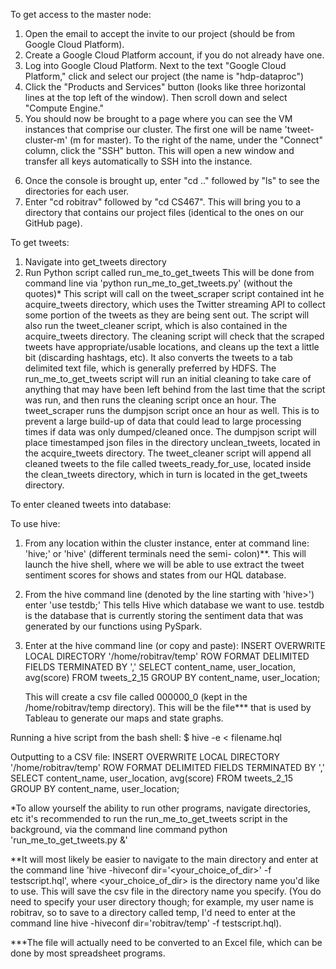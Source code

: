 To get access to the master node:
1) Open the email to accept the invite to our project (should be from Google Cloud Platform).
2) Create a Google Cloud Platform account, if you do not already have one.
3) Log into Google Cloud Platform. Next to the text "Google Cloud Platform," click and select our project (the name is "hdp-dataproc")
4) Click the "Products and Services" button (looks like three horizontal lines at the top left of the window). Then scroll down and select "Compute Engine."
5) You should now be brought to a page where you can see the VM instances that comprise our cluster. The first one will be name 'tweet-cluster-m' (m for master). To the right of the name, under the "Connect" column, click the "SSH" button. This will open a new window and transfer all keys automatically to SSH into the instance.
6. Once the console is brought up, enter "cd .." followed by "ls" to see the directories for each user.
7. Enter "cd robitrav" followed by "cd CS467". This will bring you to a directory that contains our project files (identical to the ones on our GitHub page). 

To get tweets:

1) Navigate into get_tweets directory
2) Run Python script called run_me_to_get_tweets
	This will be done from command line via 'python run_me_to_get_tweets.py' (without the quotes)*
	This script will call on the tweet_scraper script contained int he acquire_tweets directory, which uses the Twitter streaming API
	to collect some portion of the tweets as they are being sent out.
	The script will also run the tweet_cleaner script, which is also contained in the acquire_tweets directory. The cleaning script will
	check that the scraped tweets have appropriate/usable locations, and cleans up the text a little bit (discarding hashtags, etc). It 
	also converts the tweets to a tab delimited text file, which is generally preferred by HDFS.
	The run_me_to_get_tweets script will run an initial cleaning to take care of anything that may have been left behind from the last
	time that the script was run, and then runs the cleaning script once an hour. The tweet_scraper runs the dumpjson script once an 
	hour as well. This is to prevent a large build-up of data that could lead to large processing times if data was only dumped/cleaned
	once.
	The dumpjson script will place timestamped json files in the directory unclean_tweets, located in the acquire_tweets directory. The 
	tweet_cleaner script will append all cleaned tweets to the file called tweets_ready_for_use, located inside the clean_tweets directory,
	which in turn is located in the get_tweets directory.	



To enter cleaned tweets into database:


To use hive:
1)	From any location within the cluster instance, enter at command line: 'hive;' or 'hive' (different terminals need the semi-		colon)**. This will launch the hive shell, where we will be able
	to use extract the tweet sentiment scores for shows and states from our HQL database.
2)	From the hive command line (denoted by the line starting with 'hive>') enter 'use testdb;' This tells Hive which database we 		want to use. testdb is the database that is currently storing the sentiment data that was generated by our functions using 		PySpark.
3)	Enter at the hive command line (or copy and paste):
	INSERT OVERWRITE LOCAL DIRECTORY '/home/robitrav/temp' 
	ROW FORMAT DELIMITED 
	FIELDS TERMINATED BY ','
	SELECT content_name, user_location, avg(score) FROM tweets_2_15 GROUP BY content_name, user_location;
	
	This will create a csv file called 000000_0 (kept in the /home/robitrav/temp directory). This will be the file*** that is used 		by Tableau to generate our maps and state graphs.


Running a hive script from the bash shell:
$ hive -e < filename.hql

Outputting to a CSV file:
INSERT OVERWRITE LOCAL DIRECTORY '/home/robitrav/temp' 
ROW FORMAT DELIMITED 
FIELDS TERMINATED BY ','
SELECT content_name, user_location, avg(score) FROM tweets_2_15 GROUP BY content_name, user_location;

*To allow yourself the ability to run other programs, navigate directories, etc it's recommended to run the run_me_to_get_tweets
script in the background, via the command line command python 'run_me_to_get_tweets.py &'

**It will most likely be easier to navigate to the main directory and enter at the command line 'hive -hiveconf dir='<your_choice_of_dir>' -f testscript.hql',
where <your_choice_of_dir> is the directory name you'd like to use. This will save the csv file in the directory name you specify. (You do need to specify your
user directory though; for example, my user name is robitrav, so to save to a directory called temp, I'd need to enter at the command line 
hive -hiveconf dir='robitrav/temp' -f testscript.hql).

***The file will actually need to be converted to an Excel file, which can be done by most spreadsheet programs.
